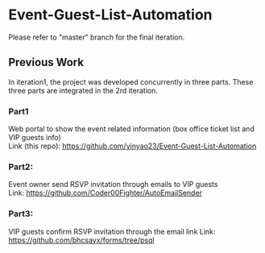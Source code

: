 # Event-Guest-List-Automation
Please refer to "master" branch for the final iteration.  
## Previous Work
In iteration1, the project was developed concurrently in three parts. These three parts are integrated in the 2rd iteration.
### Part1 
Web portal to show the event related information (box office ticket list and VIP guests info)  
Link (this repo): https://github.com/yinyao23/Event-Guest-List-Automation 
### Part2: 
Event owner send RSVP invitation through emails to VIP guests  
Link: https://github.com/Coder00Fighter/AutoEmailSender
### Part3: 
VIP guests confirm RSVP invitation through the email link 
Link: https://github.com/bhcsayx/forms/tree/psql
